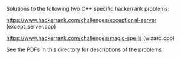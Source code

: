 Solutions to the following two C++ specific hackerrank problems:

https://www.hackerrank.com/challenges/exceptional-server  (except_server.cpp)

https://www.hackerrank.com/challenges/magic-spells  (wizard.cpp)

See the PDFs in this directory for descriptions of the problems.
